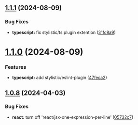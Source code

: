 ## [1.1.1](https://github.com/BryanBerger98/eslint-config-bryanberger/compare/v1.1.0...v1.1.1) (2024-08-09)


### Bug Fixes

* **typescript:** fix stylistic/ts plugin extention ([31fc8a9](https://github.com/BryanBerger98/eslint-config-bryanberger/commit/31fc8a90c9672843a0fe1c93657ae27de733ba7f))

# [1.1.0](https://github.com/BryanBerger98/eslint-config-bryanberger/compare/v1.0.8...v1.1.0) (2024-08-09)


### Features

* **typescript:** add stylistic/eslint-plugin ([47feca2](https://github.com/BryanBerger98/eslint-config-bryanberger/commit/47feca2adf07570282e09c70b2e58e5bac16329a))

## [1.0.8](https://github.com/BryanBerger98/eslint-config-bryanberger/compare/v1.0.7...v1.0.8) (2024-04-03)


### Bug Fixes

* **react:** turn off 'react/jsx-one-expression-per-line' ([05732c7](https://github.com/BryanBerger98/eslint-config-bryanberger/commit/05732c7311ccb218ca92ebf777c518258b319443))
